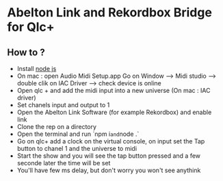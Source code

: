 # Abelton Link and Rekordbox Bridge for Qlc+

## How to ?
- Install [node js](https://nodejs.org/en)
- On mac : open Audio Midi Setup.app Go on Window --> Midi studio --> double clik on IAC Driver --> check device is online
- Open qlc + and add the midi input into a new universe (On mac : IAC driver)
- Set chanels input and output to 1 
- Open the Abelton Link Software (for example Rekordbox) and enable link
- Clone the rep on a directory
- Open the terminal and run ´npm i` and `node .`
- Go on qlc+ add a clock on the virtual console, on input set the Tap button to chanel 1 and the universe to midi
- Start the show and you will see the tap button pressed and a few seconde later the time will be set
- You'll have few ms delay, but don't worry you won't see anythink
